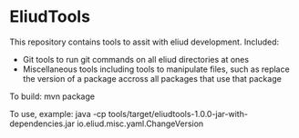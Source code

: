 # EliudTools

This repository contains tools to assit with eliud development. Included:

- Git tools to run git commands on all eliud directories at ones
- Miscellaneous tools including tools to manipulate files, such as replace the version of a package accross all packages that use that package

To build: mvn package 

To use, example: java -cp tools/target/eliudtools-1.0.0-jar-with-dependencies.jar io.eliud.misc.yaml.ChangeVersion